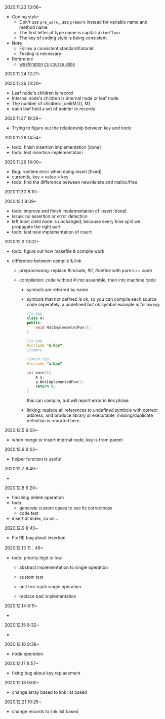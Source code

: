 2020.11.23 13:06~

* Coding style:
  * Don't use ```pre_work``` , use ```preWork``` instead for variable name and method name
  * The first letter of type name is capital: ```ActorClass```
  * The key of coding style is being consistent
* Note
  * Follow a consistent standard/tutorial 
  * Testing is necessary
* Reference
  * [washington cs course slide](https://courses.cs.washington.edu/courses/cse326/09wi/lectures/11-b-trees.pdf)

2020.11.24 12:21~

2020.11.26 14:20~

* Leaf node's children is record
* Internal node's children is internal node or leaf node
* The number of children: [ceil(M/2), M]
* each leaf hold a set of pointer to records

2020.11.27 19:29~

* Trying to figure out the relationship between key and node

2020.11.28 14:54~

* todo: finish insertion implementation [done]
* todo: test insertion implementation

2020.11.29 19:00~

* Bug: runtime error when doing insert [fixed]
* currently, key = value = key
* todo: find the difference between new/delete and malloc/free

2020.11.30 8:10~

2020.12.1 9:09~

* todo: improve and finish implementation of insert [done]
* issue: no assertion or error detection
* left most child node is unchanged, because every time split we propagate the right part
* todo: test new implementation of insert

2020.12.3 10:02~

* todo: figure out how makefile & compile work

* difference between compile & link

  * preprocessing: replace #include, #if, #define with pure c++ code

  * compilation: code without # into assemble, then into machine code

    * symbols are referred by name

    * symbols that not defined is ok, so you can compile each source code seperately, a undefined but ok symbol example is following:

      ```c++
      //a.hpp
      class A{
      public:
          void NotImplementedFun();
      }
      ```

      ```c++
      //a.cpp
      #include "a.hpp"
      //empty
      ```

      ```c++
      //main.cpp
      #include "a.hpp"
      
      int main(){
          A a;
          a.NotImplementedFum();
          return 0;
      }
      ```

      this can compile, but will report error in link phase

    * linking: replace all references to undefined symbols with correct address, and produce library or executable, missing/duplicate definition is reported here

2020.12.5 9:00~

* when merge or insert internal node, key is from parent 

2020.12.6 9:02~

* helper function is useful

2020.12.7 8:40~

* 

2020.12.8 9:20~

* finishing delete operation
* todo:
  * generate custom cases to see its correctness
  * code test
* insert at index, so on...

2020.12.9 8:40~

* Fix RE bug about insertion

2020.12.13 11：49~

* todo: priority high to low

  *  abstract implementation to single operation
  *  custom test 

  *  unit test each single operation
  *  replace bad implementation

2020.12.14 8:11~

*  

2020.12.15 8:32~

* 

2020.12.16 8:38~

* node operation

2020.12.17 8:57~

* fixing bug about key replacement

2020.12.18 9:00~

*  change array based to link list based

2020.12.21 10:25~

*  change records to link list based

